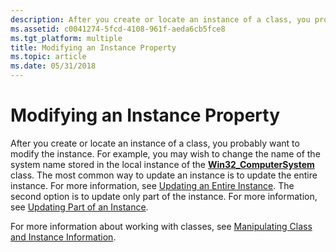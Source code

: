 ```yaml
---
description: After you create or locate an instance of a class, you probably want to modify the instance.
ms.assetid: c0041274-5fcd-4108-961f-aeda6cb5fce8
ms.tgt_platform: multiple
title: Modifying an Instance Property
ms.topic: article
ms.date: 05/31/2018
---
```


# Modifying an Instance Property

After you create or locate an instance of a class, you probably want to modify the instance. For example, you may wish to change the name of the system name stored in the local instance of the [**Win32\_ComputerSystem**](/windows/desktop/CIMWin32Prov/win32-computersystem) class. The most common way to update an instance is to update the entire instance. For more information, see [Updating an Entire Instance](updating-an-entire-instance.md). The second option is to update only part of the instance. For more information, see [Updating Part of an Instance](updating-part-of-an-instance.md).

For more information about working with classes, see [Manipulating Class and Instance Information](manipulating-class-and-instance-information.md).

 

 
